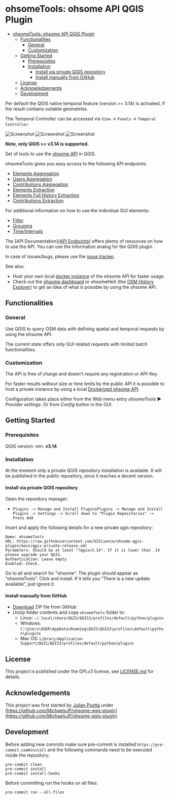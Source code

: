 # ohsomeTools: ohsome API QGIS Plugin

- [ohsomeTools: ohsome API QGIS Plugin](#ohsometools-ohsome-api-qgis-plugin)
  * [Functionalities](#functionalities)
    + [General](#general)
    + [Customization](#customization)
  * [Getting Started](#getting-started)
    + [Prerequisites](#prerequisites)
    + [Installation](#installation)
      - [Install via private QGIS repository](#install-via-private-qgis-repository)
      - [Install manually from GitHub](#install-manually-from-github)
  * [License](#license)
  * [Acknowledgements](#acknowledgements)
  * [Development](#development)


Per default the QGIS native temporal feature (version >= 3.14) is activated, if the result contains suitable geometries.

The Temporal Controller can be accessed via `View` -> `Panels` -> `Temporal Controller`.

![Screenshot](static/ohsome_tab1.png)
![Screenshot](static/ohsome_tab2.png)
![Screenshot](static/ohsome_tab3.png)

**Note, only QGIS >= v3.14 is supported.**

Set of tools to use the [ohsome API](https://api.ohsome.org) in QGIS.

ohsomeTools gives you easy access to the following API endpoints:

- [Elements Aggregation](https://docs.ohsome.org/ohsome-api/stable/endpoints.html#elements-aggregation)
- [Users Aggregation](https://docs.ohsome.org/ohsome-api/stable/endpoints.html#users-aggregation)
- [Contributions Aggregation](https://docs.ohsome.org/ohsome-api/stable/endpoints.html#contributions-aggregation)
- [Elements Extraction](https://docs.ohsome.org/ohsome-api/stable/endpoints.html#elements-extraction)
- [Elements Full History Extraction](https://docs.ohsome.org/ohsome-api/stable/endpoints.html#elements-full-history-extraction)
- [Contributions Extraction](https://docs.ohsome.org/ohsome-api/stable/endpoints.html#contributions-extraction)

For additional information on how to use the individual GUI elements:
- [Filter](https://docs.ohsome.org/ohsome-api/stable/filter.html)
- [Grouping](https://docs.ohsome.org/ohsome-api/stable/group-by.html)
- [Time/Intervals](https://docs.ohsome.org/ohsome-api/stable/time.html)

The [API Documentation]([API Endpoints](https://docs.ohsome.org/ohsome-api/stable/endpoints.html)) offers plenty of
resources on how to use the API. You can use the information analog for the QGIS plugin.

In case of issues/bugs, please use the [issue tracker](https://github.com/GIScience/ohsome-qgis-plugin/issues).

See also:

- Host your own local [docker instance](https://github.com/GIScience/ohsome-api-dockerized) of the ohsome API for faster
  usage.
- Check out the [ohsome dashboard](https://ohsome.org/apps/dashboard) or ohsomeHeX (the
  [OSM History Explorer](https://ohsome.org/apps/osm-history-explorer)) to get an idea of what is possible by using the
  ohsome API.

## Functionalities

### General

Use QGIS to query OSM data with defining spatial and temporal requests by using the ohsome API.

The current state offers only GUI related requests with limited batch functionalities.

### Customization

The API is free of charge and doesn't require any registration or API-Key.

For faster results without size or time limits by the public API it is possible to host a private instance by using a
local [Dockerized ohsome API](https://github.com/GIScience/ohsome-api-dockerized).

Configuration takes place either from the Web menu entry *ohsomeTools* ► *Provider settings*. Or from *Config* button in
the GUI.

## Getting Started

### Prerequisites

QGIS version: min. **v3.14**

### Installation

At the moment only a private QGIS repository installation is available. It will be published in the public repository, once it reaches a decent version.

#### Install via private QGIS repository

Open the repository manager:
- `Plugins -> Manage and Install PluginsPlugins -> Manage and Install Plugins -> Settings -> Scroll down to "Plugin Repositories" -> Press Add`

Insert and apply the following details for a new private qgis repository:
```text
Name: ohsomeTools
URL: https://raw.githubusercontent.com/GIScience/ohsome-qgis-plugin/main/qgis-private-release.xml
Parameters: Should be at least "?qgis=3.14". If it is lower than .14 please upgrade your QGIS.
Authentication: Leave empty
Enabled: Check.
```

Go to all and search for "ohsome". The plugin should appear as "ohsomeTools".
Click and install.
If it tells you "There is a new update available", just ignore it.



#### Install manually from GitHub

- [Download](https://github.com/GIScience/ohsome-qgis-plugin/archive/main.zip) ZIP file from GitHub
- Unzip folder contents and copy `ohsomeTools` folder to:
    - Linux: `~/.local/share/QGIS/QGIS3/profiles/default/python/plugins`
    - Windows: `C:\Users\USER\AppData\Roaming\QGIS\QGIS3\profiles\default\python\plugins`
    - Mac OS: `Library/Application Support/QGIS/QGIS3/profiles/default/python/plugins`

## License

This project is published under the GPLv3 license,
see [LICENSE.md](https://github.com/GIScience/ohsome-qgis-plugin/blob/master/LICENSE) for details.

## Acknowledgements

This project was first started by [Julian Psotta](https://github.com/MichaelsJP)
under [https://github.com/MichaelsJP/ohsome-qgis-plugin](https://github.com/MichaelsJP/ohsome-qgis-plugin).

## Development

Before adding new commits make sure pre-commit is installed `https://pre-commit.com#install` and the following commands
need to be executed inside the repository:

```
pre-commit clean
pre-commit install
pre-commit install-hooks
```

Before committing run the hooks on all files:

```
pre-commit run --all-files
```
